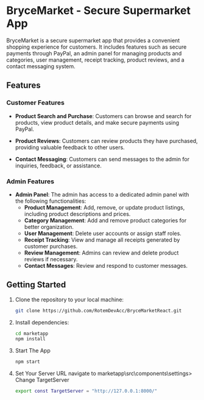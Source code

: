 <!-- # Getting Started with Create React App

This project was bootstrapped with [Create React App](https://github.com/facebook/create-react-app), using the [Redux](https://redux.js.org/) and [Redux Toolkit](https://redux-toolkit.js.org/) TS template.

## Available Scripts

In the project directory, you can run:

### `npm start`

Runs the app in the development mode.\
Open [http://localhost:3000](http://localhost:3000) to view it in the browser.

The page will reload if you make edits.\
You will also see any lint errors in the console.

### `npm test`

Launches the test runner in the interactive watch mode.\
See the section about [running tests](https://facebook.github.io/create-react-app/docs/running-tests) for more information.

### `npm run build`

Builds the app for production to the `build` folder.\
It correctly bundles React in production mode and optimizes the build for the best performance.

The build is minified and the filenames include the hashes.\
Your app is ready to be deployed!

See the section about [deployment](https://facebook.github.io/create-react-app/docs/deployment) for more information.

### `npm run eject`

**Note: this is a one-way operation. Once you `eject`, you can’t go back!**

If you aren’t satisfied with the build tool and configuration choices, you can `eject` at any time. This command will remove the single build dependency from your project.

Instead, it will copy all the configuration files and the transitive dependencies (webpack, Babel, ESLint, etc) right into your project so you have full control over them. All of the commands except `eject` will still work, but they will point to the copied scripts so you can tweak them. At this point you’re on your own.

You don’t have to ever use `eject`. The curated feature set is suitable for small and middle deployments, and you shouldn’t feel obligated to use this feature. However we understand that this tool wouldn’t be useful if you couldn’t customize it when you are ready for it.

## Learn More

You can learn more in the [Create React App documentation](https://facebook.github.io/create-react-app/docs/getting-started).

To learn React, check out the [React documentation](https://reactjs.org/). -->


# BryceMarket - Secure Supermarket App

BryceMarket is a secure supermarket app that provides a convenient shopping experience for customers. It includes features such as secure payments through PayPal, an admin panel for managing products and categories, user management, receipt tracking, product reviews, and a contact messaging system.

## Features

### Customer Features

- **Product Search and Purchase**: Customers can browse and search for products, view product details, and make secure payments using PayPal.

- **Product Reviews**: Customers can review products they have purchased, providing valuable feedback to other users.

- **Contact Messaging**: Customers can send messages to the admin for inquiries, feedback, or assistance.

### Admin Features

- **Admin Panel**: The admin has access to a dedicated admin panel with the following functionalities:
  - **Product Management**: Add, remove, or update product listings, including product descriptions and prices.
  - **Category Management**: Add and remove product categories for better organization.
  - **User Management**: Delete user accounts or assign staff roles.
  - **Receipt Tracking**: View and manage all receipts generated by customer purchases.
  - **Review Management**: Admins can review and delete product reviews if necessary.
  - **Contact Messages**: Review and respond to customer messages.

## Getting Started

1. Clone the repository to your local machine:

   ```bash
   git clone https://github.com/RotemDevAcc/BryceMarketReact.git
2. 
    Install dependencies:
    ```bash
    cd marketapp
    npm install
3. 
    Start The App
    ```bash
    npm start
4. 
    Set Your Server URL
    navigate to marketapp\src\components\settings>
    Change TargetServer
    ```bash
    export const TargetServer = "http://127.0.0.1:8000/"